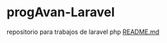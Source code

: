 # progAvan-Laravel
repositorio para trabajos de laravel php
[README.md](https://github.com/jgarciavega/progAvan-Laravel/files/13221201/README.md)
